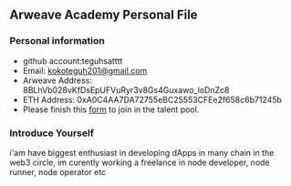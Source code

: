 ## Arweave Academy Personal File

### Personal information

- github account:teguhsatttt
- Email: kokoteguh201@gmail.com
- Arweave Address: 8BLhVb028vKfDsEpUFVuRyr3v8Gs4Guxawo_loDnZc8
- ETH Address: 0xA0C4AA7DA72755eBC25553CFEe2f658c6b71245b 
- Please finish this [form](https://docs.google.com/forms/d/e/1FAIpQLSfWA5fIIcBgmRppm3jNz5vmf9Mai_QMVil-2pO4r7YKn_Zhtw/viewform?usp=sf_link) to join in the talent pool.

### Introduce Yourself
 i'am have biggest enthusiast in developing dApps in many chain in the web3 circle, im curently working a freelance in node developer, node runner, node operator etc
